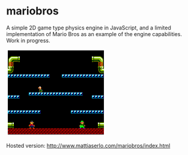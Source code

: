 # mariobros
A simple 2D game type physics engine in JavaScript, and a limited implementation of Mario Bros as an example of the engine capabilities.
Work in progress.

![Screenshot](https://github.com/mattiaserlo/mariobros/blob/master/images/screenshot.png?raw=true "Screenshot")

Hosted version: http://www.mattiaserlo.com/mariobros/index.html
